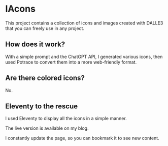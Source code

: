 # IAcons

This project contains a collection of icons and images created with DALLE3 that you can freely use in any project.

## How does it work?

With a simple prompt and the ChatGPT API, I generated various icons, then used Potrace to convert them into a more web-friendly format.

## Are there colored icons?

No.

## Eleventy to the rescue

I used Eleventy to display all the icons in a simple manner.

The live version is available on my blog.

I constantly update the page, so you can bookmark it to see new content.